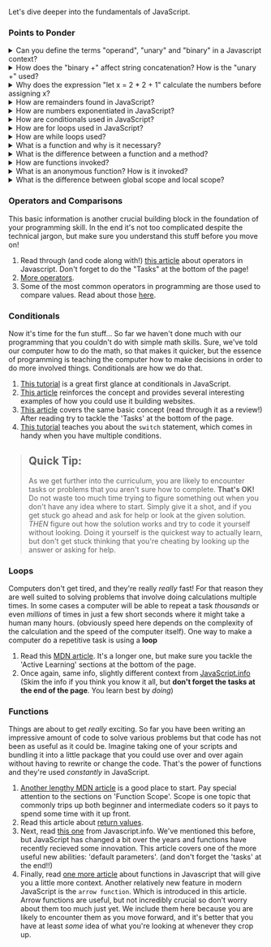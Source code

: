Let's dive deeper into the fundamentals of JavaScript.

### Points to Ponder
<details>
  <summary>Can you define the terms "operand", "unary" and "binary" in a Javascript context?</summary>
    
  * An operand is what operators are applied to. You can also call them arguments.
    * `5 + 2 // 5 and 2 are operands`
  * Unary operators have only one operand.
  
      let x = 1
      x = -x // unary "-" reverses the sign
      
  * Binary operators have two operands.
      
      let x = 4, y = 2
      (y - x) // 2, binary minus subtracts values

</details>
<details>
  <summary>How does the "binary +" affect string concatenation? How is the "unary +" used?</summary>
  
  * Binary + is used to concatenate strings. If one of the two operands is a string, then the other will be converted to a string too.
    * `1 + '2' // 12`
  * "Unary +" has the same effect as the Number() operator.     * `+true // 1`
    * `+false // 0`
</details>

<details>
  <summary>Why does the expression "let x = 2 * 2 + 1" calculate the numbers before assigning x?</summary>
  
  * The assignment operator has a lower precedence than multiplication and addition. 
</details>

<details>
  <summary>How are remainders found in JavaScript?</summary>
  
  * Use the `%` modulo operator.
    * `25 % 7 // 4`
    * `25 % 5 // 0`
</details>

<details>
  <summary>How are numbers exponentiated in JavaScript?</summary>
  
  * Use the `**` operator.
    * `3 ** 2 // 9 (3*3)`
    * `3 ** 3 // 27 (3*3*3)`
</details>

<details>
  <summary>How are conditionals used in JavaScript?</summary>
  
  * Use if to specify a block of code to be executed, if a specified condition is true
  * Use else to specify a block of code to be executed, if the same condition is false
  * Use else if to specify a new condition to test, if the first condition is false
  * Use switch to specify many alternative blocks of code to be executed
  
      if (condition) {
      // block of code to run if condition is true
      } else {
      // block of code to run if condition is false
      }
      
</details>

<details>
  <summary>How are for loops used in JavaScript?</summary>
  
  * A counter or initializer, which is initialized with a certain value — this is the starting point of the loop
  * An exit-condition, which is the criteria under which the loop stops — usually the counter reaching a certain value.
  * An iterator or final-expression, which generally increments the counter by a small amount on each successive loop, until it reaches the exit-condition. 
  * A set of curly braces in which a block of code is run.
  
      for (initializer; exit-condition; final-expression) {
      // code to run
      }
      
</details>

<details>
  <summary>How are while loops used?</summary>
  
  * The initializer is set before the loop
  * The loop runs _while_ the initializer hasn't reached the exit-condition
  * The final-expression runs at the end of the code block, and brings the initializer closer to the exit-condition.
  
      initializer
      while(exit-condition) {
      //code to run
      
      final-expression
      }
      
</details>

<details>
  <summary>What is a function and why is it necessary?</summary>
  
  * A function is a place to store a piece of code that does a single task inside a defined code block.
  * This code can then be called anywhere by typing out a single command -- rather than retyping the same code multiple times.
</details>

<details>
  <summary>What is the difference between a function and a method?</summary>
  
  * They are theoretically the same thing, but built-in browser-functions that are stored inside objects are called methods.
</details>

<details>
  <summary>How are functions invoked?</summary>
  
  * By _calling_ the function name somewhere in the code followed by parentheses.
</details>

<details>
  <summary>What is an anonymous function? How is it invoked?</summary>
  
  * Anonymous functions are functions with no name.
  * They can be invoked a couple of different ways:
    * As an event handler -- the function would run when a button is clicked for example.
    * By assigning the function to a variable and calling the variable with parentheses.
</details>

<details>
  <summary>What is the difference between global scope and local scope?</summary>
  
  * The top level scope outside of all your functions is the global scope. Values defined here are accessible throughout your code.
  * Values defined within a function have local scope. They can only be accessed by that specific fuction.
</details>

### Operators and Comparisons

This basic information is another crucial building block in the foundation of your programming skill.  In the end it's not too complicated despite the technical jargon, but make sure you understand this stuff before you move on!

1. Read through \(and code along with!\) [this article](http://javascript.info/operators) about operators in Javascript.  Don't forget to do the "Tasks" at the bottom of the page!  
2. [More operators](http://javascript.info/logical-operators).  
3. Some of the most common operators in programming are those used to compare values.  Read about those [here](http://javascript.info/comparison).

### Conditionals

Now it's time for the fun stuff...  So far we haven't done much with our programming that you couldn't do with simple math skills.  Sure, we've told our computer how to do the math, so that makes it quicker, but the essence of programming is teaching the computer how to make decisions in order to do more involved things.  Conditionals are how we do that.

1. [This tutorial](https://www.w3schools.com/js/js_if_else.asp) is a great first glance at conditionals in JavaScript.
2. [This article](https://developer.mozilla.org/en-US/docs/Learn/JavaScript/Building_blocks/conditionals) reinforces the concept and provides several interesting examples of how you could use it building websites.  
3. [This article](http://javascript.info/ifelse) covers the same basic concept \(read through it as a review!\) After reading try to tackle the 'Tasks' at the bottom of the page.
4. [This tutorial](https://www.digitalocean.com/community/tutorials/how-to-use-the-switch-statement-in-javascript) teaches you about the `switch` statement, which comes in handy when you have multiple conditions.

> ## Quick Tip:
>
> As we get further into the curriculum, you are likely to encounter tasks or problems that you aren't sure how to complete.  **That's OK!**  Do not waste too much time trying to figure something out when you don't have any idea where to start.  Simply give it a shot, and if you get stuck go ahead and ask for help or look at the given solution.  _THEN_ figure out how the solution works and try to code it yourself without looking.  Doing it yourself is the quickest way to actually learn, but don't get stuck thinking that you're cheating by looking up the answer or asking for help.

### Loops

Computers don't get tired, and they're really _really_ fast!  For that reason they are well suited to solving problems that involve doing calculations multiple times.  In some cases a computer will be able to repeat a task _thousands_ or even _millions_ of times in just a few short seconds where it might take a human many hours. \(obviously speed here depends on the complexity of the calculation and the speed of the computer itself\).  One way to make a computer do a repetitive task is using a **loop**

1. Read this [MDN article](https://developer.mozilla.org/en-US/docs/Learn/JavaScript/Building_blocks/Looping_code).  It's a longer one, but make sure you tackle the 'Active Learning' sections at the bottom of the page.  
2. Once again, same info, slightly different context from [JavaScript.info](http://javascript.info/while-for) \(Skim the info if you think you know it all, but **don't forget the tasks at the end of the page**.  You learn best by _doing_\)

### Functions

Things are about to get _really_ exciting.  So far you have been writing an impressive amount of code to solve various problems but that code has not been as useful as it could be.  Imagine taking one of your scripts and bundling it into a little package that you could use over and over again without having to rewrite or change the code.  That's the power of functions and they're used _constantly_ in JavaScript.

1. [Another lengthy MDN article](https://developer.mozilla.org/en-US/docs/Learn/JavaScript/Building_blocks/Functions) is a good place to start.  Pay special attention to the sections on 'Function Scope'.  Scope is one topic that commonly trips up both beginner and intermediate coders so it pays to spend some time with it up front.  
2. Read this article about [return values](https://developer.mozilla.org/en-US/docs/Learn/JavaScript/Building_blocks/Return_values).  
3. Next, read [this one](http://javascript.info/function-basics) from Javascript.info.  We've mentioned this before, but JavaScript has changed a bit over the years and functions have recently recieved some innovation.  This article covers one of the more useful new abilities: 'default parameters'. \(and don't forget the 'tasks' at the end!!\)  
4. Finally, read [one more article](http://javascript.info/function-expressions-arrows) about functions in Javascript that will give you a little more context.  Another relatively new feature in modern JavaScript is the `arrow function`. Which is introduced in this article.  Arrow functions are useful, but not incredibly crucial so don't worry about them too much just yet.  We include them here because you are likely to encounter them as you move forward, and it's better that you have at least _some_ idea of what you're looking at whenever they crop up.



